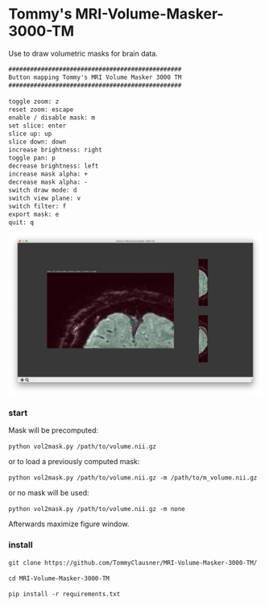 # Tommy's MRI-Volume-Masker-3000-TM

Use to draw volumetric masks for brain data.

```
################################################
Button mapping Tommy's MRI Volume Masker 3000 TM
################################################

toggle zoom: z
reset zoom: escape
enable / disable mask: m
set slice: enter
slice up: up
slice down: down
increase brightness: right
toggle pan: p
decrease brightness: left
increase mask alpha: +
decrease mask alpha: -
switch draw mode: d
switch view plane: v
switch filter: f
export mask: e
quit: q
```

![example image](https://github.com/TommyClausner/MRI-Volume-Masker-3000-TM/blob/main/example.png?raw=true)

### start
Mask will be precomputed:

`python vol2mask.py /path/to/volume.nii.gz`

or to load a previously computed mask:

`python vol2mask.py /path/to/volume.nii.gz -m /path/to/m_volume.nii.gz`

or no mask will be used:

`python vol2mask.py /path/to/volume.nii.gz -m none`

Afterwards maximize figure window.

### install

`git clone https://github.com/TommyClausner/MRI-Volume-Masker-3000-TM/`

`cd MRI-Volume-Masker-3000-TM`

`pip install -r requirements.txt`
